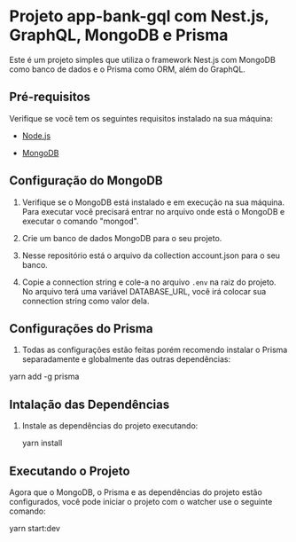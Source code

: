 # Projeto app-bank-gql com Nest.js, GraphQL, MongoDB e Prisma

Este é um projeto simples que utiliza o framework Nest.js com MongoDB como banco de dados e o Prisma como ORM, além do GraphQL.

## Pré-requisitos

Verifique se você tem os seguintes requisitos instalado na sua máquina:

- [Node.js](https://nodejs.org/)

- [MongoDB](https://www.mongodb.com/try/download/community)

## Configuração do MongoDB

1. Verifique se o MongoDB está instalado e em execução na sua máquina. Para executar você precisará entrar no arquivo onde está o MongoDB e executar o comando "mongod".

2. Crie um banco de dados MongoDB para o seu projeto.

3. Nesse repositório está o arquivo da collection account.json para o seu banco.

4. Copie a connection string e cole-a no arquivo `.env` na raiz do projeto. No arquivo terá uma variável DATABASE_URL, você irá colocar sua connection string como valor dela. 
 
## Configurações do Prisma

1. Todas as configurações estão feitas porém recomendo instalar o Prisma separadamente e globalmente das outras dependências:
<p>yarn add -g prisma</p>

## Intalação das Dependências

1. Instale as dependências do projeto executando:
   <p>yarn install</p>

## Executando o Projeto

Agora que o MongoDB, o Prisma e as dependências do projeto estão configurados, você pode iniciar o projeto com o watcher use o seguinte comando:
<p>yarn start:dev</p>

